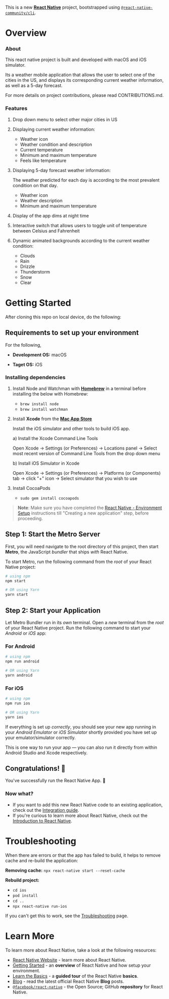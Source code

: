 This is a new [**React Native**](https://reactnative.dev) project, bootstrapped using [`@react-native-community/cli`](https://github.com/react-native-community/cli).

# Overview
### About
This react native project is built and developed with macOS and iOS simulator. 

Its a weather mobile application that allows the user to select one of the cities in the US, and displays its corresponding current weather information, as well as a 5-day forecast.

For more details on project contributions, please read CONTRIBUTIONS.md.

### Features
1) Drop down menu to select other major cities in US
   
2) Displaying current weather information:
   - Weather icon
   - Weather condition and description
   - Current temperature
   - Minimum and maximum temperature
   - Feels like temperature
     
3) Displaying 5-day forecast weather information:
   
   The weather predicted for each day is according to the most prevalent condition on that day.
   -  Weather icon
   -  Weather description
   -  Minimum and maximum temperature
  
4) Display of the app dims at night time

5) Interactive switch that allows users to toggle unit of temperature between Celsius and Fahrenheit

6) Dynamic animated backgrounds according to the current weather condition:
   - Clouds
   - Rain
   - Drizzle
   - Thunderstorm
   - Snow
   - Clear

# Getting Started
After cloning this repo on local device, do the following: 

## Requirements to set up your environment
For the following,
   
   - **Development OS:** macOS
   
   - **Taget OS:** iOS

### Installing dependencies

1) Install Node and Watchman with [**Homebrew**](https://brew.sh) in a terminal before installing the below with Homebrew:
   - `brew install node`
   - `brew install watchman`
  
2) Install **Xcode** from the [**Mac App Store**](https://apps.apple.com/us/app/xcode/id497799835?mt=12)

   Install the iOS simulator and other tools to build iOS app.

   a) Install the Xcode Command Line Tools
   
   Open Xcode -> Settings (or Preferences) -> Locations panel -> Select most recent version of Command Line Tools from the drop down menu

   b) Install iOS Simulator in Xcode

   Open Xcode -> Settings (or Preferences) -> Platforms (or Components) tab -> click "+" icon -> Select simulator that you wish to use


3) Install CocoaPods
   - `sudo gem install cocoapods`

>**Note**: Make sure you have completed the [React Native - Environment Setup](https://reactnative.dev/docs/environment-setup) instructions till "Creating a new application" step, before proceeding.

## Step 1: Start the Metro Server

First, you will need navigate to the root directory of this project, then start **Metro**, the JavaScript _bundler_ that ships _with_ React Native.

To start Metro, run the following command from the _root_ of your React Native project:

```bash
# using npm
npm start

# OR using Yarn
yarn start
```

## Step 2: Start your Application

Let Metro Bundler run in its _own_ terminal. Open a _new_ terminal from the _root_ of your React Native project. Run the following command to start your _Android_ or _iOS_ app:

### For Android

```bash
# using npm
npm run android

# OR using Yarn
yarn android
```

### For iOS

```bash
# using npm
npm run ios

# OR using Yarn
yarn ios
```

If everything is set up _correctly_, you should see your new app running in your _Android Emulator_ or _iOS Simulator_ shortly provided you have set up your emulator/simulator correctly.

This is one way to run your app — you can also run it directly from within Android Studio and Xcode respectively.


## Congratulations! :tada:

You've successfully run the React Native App. :partying_face:

### Now what?

- If you want to add this new React Native code to an existing application, check out the [Integration guide](https://reactnative.dev/docs/integration-with-existing-apps).
- If you're curious to learn more about React Native, check out the [Introduction to React Native](https://reactnative.dev/docs/getting-started).

# Troubleshooting

When there are errors or that the app has failed to build, it helps to remove cache and re-build the application:

**Removing cache:** `npx react-native start --reset-cache`

**Rebuild project:**
- `cd ios`
- `pod install`
- `cd ..`
- `npx react-native run-ios`
  
If you can't get this to work, see the [Troubleshooting](https://reactnative.dev/docs/troubleshooting) page.

# Learn More

To learn more about React Native, take a look at the following resources:

- [React Native Website](https://reactnative.dev) - learn more about React Native.
- [Getting Started](https://reactnative.dev/docs/environment-setup) - an **overview** of React Native and how setup your environment.
- [Learn the Basics](https://reactnative.dev/docs/getting-started) - a **guided tour** of the React Native **basics**.
- [Blog](https://reactnative.dev/blog) - read the latest official React Native **Blog** posts.
- [`@facebook/react-native`](https://github.com/facebook/react-native) - the Open Source; GitHub **repository** for React Native.
